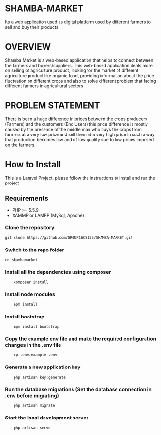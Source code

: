 # SHAMBA-MARKET
Its a web application used as digital platform used by different farmers to sell and buy their products


# OVERVIEW
Shamba Market is a web-based application that helps to connect between the farmers and buyers/suppliers. This web-based application deals more on selling of agriculture product, looking for the market of different agriculture product like organic food, providing information about the price fluctuation on different crops and also to solve different problem that facing different farmers in agricultural sectors

# PROBLEM STATEMENT
There is been a huge difference in prices between the crops producers (Farmers) and the customers (End Users) this price difference is mostly caused by the presence of the middle man who buys the crops from farmers at a very low price and sell them at a very high price in such a way that production becomes low and of low quality due to low prices imposed on the farmers.

# How to Install
This is a Laravel Project, please follow the instructions to install and run the project

## Requirements

- PHP >= 5.5.9
- XAMMP or LAMPP (MySql, Apache)

### Clone the repository
```
git clone https://github.com/GROUP16CS335/SHAMBA-MARKET.git
```

### Switch to the repo folder
```
cd shambamarket
```

### Install all the dependencies using composer
```
    composer install
```
### Install node modules
```
    npm install
```
### Install bootstrap
```
    npm install bootstrap
```
### Copy the example env file and make the required configuration changes in the .env file
```
    cp .env.example .env
```    

### Generate a new application key
```
    php artisan key:generate
```

### Run the database migrations (Set the database connection in .env before migrating)
```
    php artisan migrate
```

### Start the local development server
```
    php artisan serve
```
